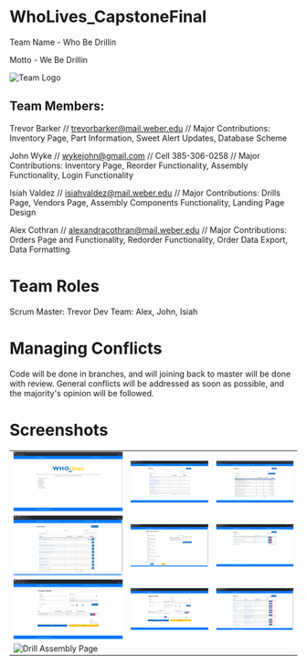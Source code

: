 # WhoLives_CapstoneFinal

Team Name - Who Be Drillin

Motto - We Be Drillin

![Team Logo](https://raw.githubusercontent.com/johnwyke/WhoLives_CapstoneFinal/master/Logo.png)

## Team Members:

Trevor Barker // trevorbarker@mail.weber.edu // Major Contributions: Inventory Page, Part Information, Sweet Alert Updates, Database Scheme

John Wyke // wykejohn@gmail.com // Cell 385-306-0258 // Major Contributions: Inventory Page, Reorder Functionality, Assembly Functionality, Login Functionality

Isiah Valdez // isiahvaldez@mail.weber.edu // Major Contributions: Drills Page, Vendors Page, Assembly Components Functionality, Landing Page Design

Alex Cothran // alexandracothran@mail.weber.edu // Major Contributions: Orders Page and Functionality, Redorder Functionality, Order Data Export, Data Formatting  

# Team Roles
Scrum Master: Trevor
Dev Team: Alex, John, Isiah

# Managing Conflicts
Code will be done in branches, and will joining back to master will be done with review. General conflicts will be addressed as soon as possible, and the majority's opinion will be followed. 

# Screenshots
|                                     |                                     |                                     |
| ----------------------------------- | ----------------------------------- | ----------------------------------- |
| ![Landing page](https://raw.githubusercontent.com/isiahvaldez/WhoLives_CapstoneFinal/master/WhoLives_CapstoneFinal/WhoLives_CapstoneFinal/Documents/Screenshots/WL_LandingPage.PNG) | ![Inventory Page](https://raw.githubusercontent.com/isiahvaldez/WhoLives_CapstoneFinal/master/WhoLives_CapstoneFinal/WhoLives_CapstoneFinal/Documents/Screenshots/WL_Inventory.PNG) | ![Reorder Page](https://raw.githubusercontent.com/isiahvaldez/WhoLives_CapstoneFinal/master/WhoLives_CapstoneFinal/WhoLives_CapstoneFinal/Documents/Screenshots/WL_InventoryReorder.PNG) | 
| ![Assemblies Inventory](https://raw.githubusercontent.com/isiahvaldez/WhoLives_CapstoneFinal/master/WhoLives_CapstoneFinal/WhoLives_CapstoneFinal/Documents/Screenshots/WL_InventoryAssemblies.PNG) | ![Part Information and Assembly Components](https://raw.githubusercontent.com/isiahvaldez/WhoLives_CapstoneFinal/master/WhoLives_CapstoneFinal/WhoLives_CapstoneFinal/Documents/Screenshots/WL_InventoryPartAndAssembly.PNG) | ![Purchase Orders](https://raw.githubusercontent.com/isiahvaldez/WhoLives_CapstoneFinal/master/WhoLives_CapstoneFinal/WhoLives_CapstoneFinal/Documents/Screenshots/WL_Orders.PNG) |
| ![Purchase Order Create](https://raw.githubusercontent.com/isiahvaldez/WhoLives_CapstoneFinal/master/WhoLives_CapstoneFinal/WhoLives_CapstoneFinal/Documents/Screenshots/WL_OrderCreate.PNG) | ![Purchase Order Update](https://raw.githubusercontent.com/isiahvaldez/WhoLives_CapstoneFinal/master/WhoLives_CapstoneFinal/WhoLives_CapstoneFinal/Documents/Screenshots/WL_OrderUpdate.PNG) | ![Vendors Page](https://raw.githubusercontent.com/isiahvaldez/WhoLives_CapstoneFinal/master/WhoLives_CapstoneFinal/WhoLives_CapstoneFinal/Documents/Screenshots/WL_Vendors.PNG) | ![Vendor Update and Info](https://raw.githubusercontent.com/isiahvaldez/WhoLives_CapstoneFinal/master/WhoLives_CapstoneFinal/WhoLives_CapstoneFinal/Documents/Screenshots/WL_VendorUpdate.PNG) |
| ![Drill Assembly Page](https://user-images.githubusercontent.com/46535347/118330503-ff046580-b4c4-11eb-9558-0ddef350ec3b.png) |

